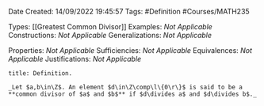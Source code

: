 <div class="topSpace"></div>

Date Created: 14/09/2022 19:45:57
Tags: #Definition #Courses/MATH235

Types: [[Greatest Common Divisor]]
Examples: _Not Applicable_
Constructions: _Not Applicable_
Generalizations: _Not Applicable_

Properties: _Not Applicable_
Sufficiencies: _Not Applicable_
Equivalences: _Not Applicable_
Justifications: _Not Applicable_

``` ad-Definition
title: Definition.

_Let $a,b\in\Z$. An element $d\in\Z\comp\l\{0\r\}$ is said to be a **common divisor of $a$ and $b$** if $d\divides a$ and $d\divides b$._

```
